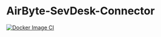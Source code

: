 # AirByte-SevDesk-Connector

[![Docker Image CI](https://github.com/fl0wm0ti0n/AirByte-SevDesk-Connector/actions/workflows/docker-image.yml/badge.svg)](https://github.com/fl0wm0ti0n/AirByte-SevDesk-Connector/actions/workflows/docker-image.yml)
